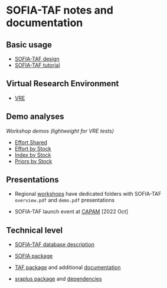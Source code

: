 # SOFIA-TAF notes and documentation

## Basic usage

* [SOFIA-TAF design](https://arni-magnusson.github.io/pdf/2022-sofia-taf.pdf)
* [SOFIA-TAF tutorial](sofia_taf_tutorial.md)

## Virtual Research Environment

* [VRE](https://i-marine.d4science.org/group/sofia-taf)

## Demo analyses

*Workshop demos (lightweight for VRE tests)*

* [Effort Shared](https://github.com/sofia-taf/WorkshopEffortShared)
* [Effort by Stock](https://github.com/sofia-taf/WorkshopEffortByStock)
* [Index by Stock](https://github.com/sofia-taf/WorkshopIndexByStock)
* [Priors by Stock](https://github.com/sofia-taf/WorkshopPriorsByStock)

## Presentations

* Regional [workshops](presentations) have dedicated folders with SOFIA-TAF
  `overview.pdf` and `demo.pdf` presentations

* SOFIA-TAF launch event at [CAPAM](presentations/capam/open_reproducible.pdf)
  [2022 Oct]

## Technical level

* [SOFIA-TAF database description](Sofia_Tsaf_Database.pdf)

* [SOFIA package](https://github.com/sofia-taf/SOFIA)

* [TAF package](https://github.com/ices-tools-prod/TAF) and additional
  [documentation](https://github.com/ices-taf/doc)

* [sraplus package](https://github.com/DanOvando/sraplus) and
  [dependencies](https://sofia-taf-dev/sraplus-deps)
